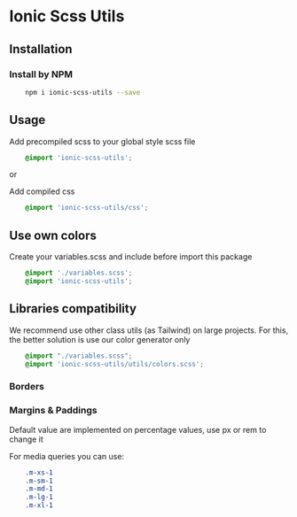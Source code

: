 # Ionic Scss Utils

## Installation

### Install by NPM

``` bash
    npm i ionic-scss-utils --save
```

## Usage

Add precompiled scss to your global style scss file

``` scss
    @import 'ionic-scss-utils';
```  

or

Add compiled css

``` scss
    @import 'ionic-scss-utils/css';
```  

## Use own colors

Create your variables.scss and include before import this package

```  scss
    @import './variables.scss';
    @import 'ionic-scss-utils';
```

## Libraries compatibility

We recommend use other class utils (as Tailwind) on large projects. For this, the better solution is use our color generator only

```  scss
    @import "./variables.scss";
    @import 'ionic-scss-utils/utils/colors.scss';
```

### Borders

### Margins & Paddings  

   Default value are implemented on percentage values, use px or rem to change it  

For media queries you can use:

```scss  
    .m-xs-1
    .m-sm-1
    .m-md-1
    .m-lg-1
    .m-xl-1
```
